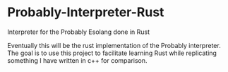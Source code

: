 # Probably-Interpreter-Rust
Interpreter for the Probably Esolang done in Rust


Eventually this will be the rust implementation of the Probably interpreter. 
The goal is to use this project to facilitate learning Rust while replicating something I have written in c++ for comparison.
